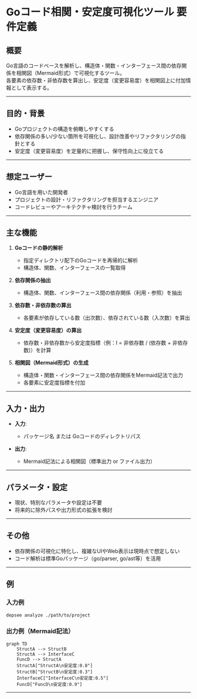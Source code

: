 # Goコード相関・安定度可視化ツール 要件定義

## 概要

Go言語のコードベースを解析し、構造体・関数・インターフェース間の依存関係を相関図（Mermaid形式）で可視化するツール。  
各要素の依存数・非依存数を算出し、安定度（変更容易度）を相関図上に付加情報として表示する。

---

## 目的・背景

- Goプロジェクトの構造を俯瞰しやすくする
- 依存関係の多い/少ない箇所を可視化し、設計改善やリファクタリングの指針とする
- 安定度（変更容易度）を定量的に把握し、保守性向上に役立てる

---

## 想定ユーザー

- Go言語を用いた開発者
- プロジェクトの設計・リファクタリングを担当するエンジニア
- コードレビューやアーキテクチャ検討を行うチーム

---

## 主な機能

1. **Goコードの静的解析**
    - 指定ディレクトリ配下のGoコードを再帰的に解析
    - 構造体、関数、インターフェースの一覧取得

2. **依存関係の抽出**
    - 構造体、関数、インターフェース間の依存関係（利用・参照）を抽出

3. **依存数・非依存数の算出**
    - 各要素が依存している数（出次数）、依存されている数（入次数）を算出

4. **安定度（変更容易度）の算出**
    - 依存数・非依存数から安定度指標（例：I = 非依存数 / (依存数 + 非依存数)）を計算

5. **相関図（Mermaid形式）の生成**
    - 構造体・関数・インターフェース間の依存関係をMermaid記法で出力
    - 各要素に安定度指標を付加

---

## 入力・出力

- **入力**:  
  - パッケージ名 または Goコードのディレクトリパス

- **出力**:  
  - Mermaid記法による相関図（標準出力 or ファイル出力）

---

## パラメータ・設定

- 現状、特別なパラメータや設定は不要
- 将来的に除外パスや出力形式の拡張を検討

---

## その他

- 依存関係の可視化に特化し、複雑なUIやWeb表示は現時点で想定しない
- コード解析は標準Goパッケージ（go/parser, go/ast等）を活用

---

## 例

### 入力例

```sh
depsee analyze ./path/to/project
```

### 出力例（Mermaid記法）

```mermaid
graph TD
    StructA --> StructB
    StructA --> InterfaceC
    FuncD --> StructA
    StructA["StructA\n安定度:0.8"]
    StructB["StructB\n安定度:0.3"]
    InterfaceC["InterfaceC\n安定度:0.5"]
    FuncD["FuncD\n安定度:0.9"]
```

--- 